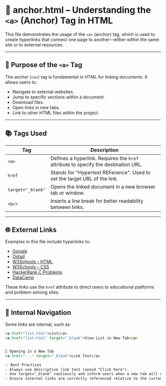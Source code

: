 # 📄 anchor.html – Understanding the `<a>` (Anchor) Tag in HTML

This file demonstrates the usage of the `<a>` (anchor) tag, which is used to create hyperlinks that connect one page to another—either within the same site or to external resources.

---

## 🔗 Purpose of the `<a>` Tag

The anchor (`<a>`) tag is fundamental in HTML for linking documents. It allows users to:

- Navigate to external websites.
- Jump to specific sections within a document.
- Download files.
- Open links in new tabs.
- Link to other HTML files within the project.

---

## 📚 Tags Used

| Tag | Description |
|-----|-------------|
| `<a>` | Defines a hyperlink. Requires the `href` attribute to specify the destination URL. |
| `href` | Stands for "Hypertext REFerence". Used to set the target URL of the link. |
| `target="_blank"` | Opens the linked document in a new browser tab or window. |
| `<br>` | Inserts a line break for better readability between links. |

---

## 🌐 External Links

Examples in this file include hyperlinks to:

- [Google](https://www.google.com/)
- [Ostad](https://ostad.app/)
- [W3Schools – HTML](https://www.w3schools.com/html/)
- [W3Schools – CSS](https://www.w3schools.com/html/html_css.asp)
- [HackerRank C Problems](https://www.hackerrank.com/domains/c)
- [DataCamp](https://www.datacamp.com/)

These links use the `href` attribute to direct users to educational platforms and problem-solving sites.

---

## 🧭 Internal Navigation

Some links are internal, such as:

```html
<a href="list.html">List</a>
<a href="list.html" target="_blank">View List in New Tab</a>


📄 Opening in a New Tab
<a href="..." target="_blank">Link Text</a>

✅ Best Practices
- Always use descriptive link text (avoid "Click here").
- Use target="_blank" cautiously and inform users when a new tab will open.
- Ensure internal links are correctly referenced relative to the current file’s location.
